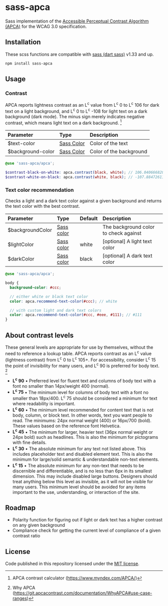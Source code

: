 # sass-apca
Sass implementation of the [Accessible Perceptual Contrast Algorithm (APCA)](https://git.apcacontrast.com/) for the WCAG 3.0 specification.

## Installation

These scss functions are compatible with [sass (dart sass)](https://www.npmjs.com/package/sass) v1.33 and up.

```bash
npm install sass-apca
```

## Usage

### Contrast

APCA reports lightness contrast as an L<sup>c</sup> value from L<sup>c</sup> 0 to L<sup>c</sup> 106 for dark text on a light background, and L<sup>c</sup> 0 to L<sup>c</sup> -108 for light text on a dark background (dark mode). The minus sign merely indicates negative contrast, which means light text on a dark background. [^1]

| Parameter | Type | Description |
|:--- |:--- |:--- |
| $text-color | [Sass Color](https://sass-lang.com/documentation/values/colors) | Color of the text |
| $background-color | [Sass Color](https://sass-lang.com/documentation/values/colors) | Color of the background |

```scss
@use 'sass-apca/apca';

$contrast-black-on-white: apca.contrast(black, white); // 106.0406668287
$contrast-white-on-black: apca.contrast(white, black); // -107.8847261151
```

### Text color recommendation
Checks a light and a dark text color against a given background and returns the text color with the best contrast.

| Parameter | Type | Default | Description |
|:--- |:--- |:--- |:--- |
| $backgroundColor | [Sass color]() | | The background color to check against |
| $lightColor | [Sass color]() | white | [optional] A light text color |
| $darkColor | [Sass color]() | black | [optional] A dark text color |

```scss
@use 'sass-apca/apca';

body {
  background-color: #ccc;

  // either white or black text color
  color: apca.recommend-text-color(#ccc); // white

  // with custom light and dark text colors
  color: apca.recommend-text-color(#ccc, #eee, #111); // #111
}
```

## About contrast levels
These general levels are appropriate for use by themselves, without the need to reference a lookup table. APCA reports contrast as an L<sup>c</sup> value (lightness contrast) from L<sup>c</sup> 0 to L<sup>c</sup> 105+. For accessibility, consider L<sup>c</sup> 15 the point of invisibility for many users, and L<sup>c</sup> 90 is preferred for body text. [^2]

- **L<sup>c</sup> 90** • Preferred level for fluent text and columns of body text with a font no smaller than 14px/weight 400 (normal).
- **L<sup>c</sup> 75** • The minimum level for columns of body text with a font no smaller than 18px/400. L<sup>c</sup> 75 should be considered a minimum for text where readability is important.
- **L<sup>c</sup> 60** • The minimum level recommended for content text that is not body, column, or block text. In other words, text you want people to read. The minimums: 24px normal weight (400) or 16px/700 (bold). These values based on the reference font Helvetica.
- **L<sup>c</sup> 45** • The minimum for larger, heavier text (36px normal weight or 24px bold) such as headlines. This is also the minimum for pictograms with fine details.
- **L<sup>c</sup> 30** • The absolute minimum for any text not listed above. This includes placeholder text and disabled element text. This is also the minimum for large/solid semantic & understandable non-text elements.
- **L<sup>c</sup> 15** • The absolute minimum for any non-text that needs to be discernible and differentiable, and is no less than 6px in its smallest dimension. This may include disabled large buttons. Designers should treat anything below this level as invisible, as it will not be visible for many users. This minimum level should be avoided for any items important to the use, understanding, or interaction of the site.

## Roadmap
- Polarity function for figuring out if light or dark text has a higher contrast on any given background
- Compliance check for getting the current level of compliance of a given contrast ratio



## License

Code published in this repository licensed under the [MIT license](https://github.com/gfellerph/sass-apca/blob/main/LICENSE).

[^1]: APCA contrast calculator (https://www.myndex.com/APCA/)
[^2]: Why APCA (https://git.apcacontrast.com/documentation/WhyAPCA#use-case-ranges)